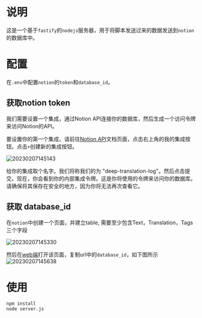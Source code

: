 <!--
 * @Description: 
 * @Version: 2.0
 * @Author: Zhiqing Zhong
 * @Date: 2023-02-07 13:23:53
 * @LastEditors: Zhiqing Zhong
 * @LastEditTime: 2023-02-07 14:57:12
-->
# 说明

这是一个基于`fastify`的`nodejs`服务器，用于将脚本发送过来的数据发送到`notion`的数据库中。

# 配置
在`.env`中配置`notion`的`token`和`database_id`。
## 获取notion token
我们需要设置一个集成，通过Notion API连接你的数据库，然后生成一个访问令牌来访问Notion的API。

要设置你的第一个集成，请前往[Notion API](https://www.notion.so/my-integrations)文档页面，点击右上角的我的集成按钮。点击`+`创建新的集成按钮。

![20230207145143](http://cdn.ziuch.cn/vs/20230207145143.png)

给你的集成取个名字。我们将称我们的为 "deep-translation-log"。然后点击提交。现在，你会看到你的内部集成令牌。这是你将使用的令牌来访问你的数据库。请确保将其保存在安全的地方，因为你将无法再次查看它。

## 获取 database_id
在`notion`中创建一个页面，并建立table, 需要至少包含Text，Translation，Tags三个字段

![20230207145330](http://cdn.ziuch.cn/vs/20230207145330.png)

然后在[web端](https://www.notion.so/)打开该页面，复制url中的`database_id`，如下图所示
![20230207145638](http://cdn.ziuch.cn/vs/20230207145638.png)


# 使用
```shell
npm install
node server.js
```